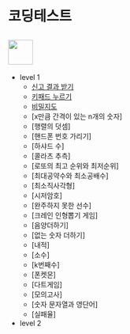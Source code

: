# 코딩테스트

## <img src="https://velog.velcdn.com/images%2Fjesahan%2Fpost%2Fd2c41950-b7ca-45fb-876c-59c7a3ca1f99%2Fimage.png" height="50"/>

* level 1
  * [신고 결과 받기](/programmers/1level/신고%20결과%20받기/doc.md)
  * [키패드 누르기](/programmers/1level/키패드%20누르기_재윤/doc.md)
  * [비밀지도](/programmers/1level/비밀지도/doc.md)
  * [x만큼 간격이 있는 n개의 숫자]
  * [행렬의 덧셈]
  * [핸드폰 번호 가리기]
  * [하샤드 수]
  * [콜라츠 추측]
  * [로또의 최고 순위와 최저순위]
  * [최대공약수와 최소공배수]
  * [최소직사각형]
  * [시저암호]
  * [완주하지 못한 선수]
  * [크레인 인형뽑기 게임]
  * [음양더하기]
  * [없는 숫자 더하기]
  * [내적]
  * [소수]
  * [k번째수]
  * [폰켓몬]
  * [다트게임]
  * [모의고사]
  * [숫자 문자열과 영단어]
  * [실패율]
* level 2
